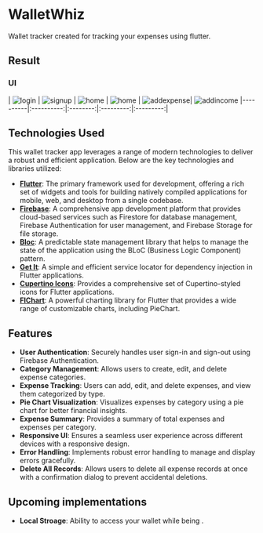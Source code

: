 # WalletWhiz

Wallet tracker created for tracking your expenses using flutter.

## Result

### UI
| ![login](assets/images/Screenshot_20240805_131408.png) | ![signup](assets/images/Screenshot_20240805_131408.png) | ![home](assets/images/Screenshot_20240804_225428.png) | ![home](assets/images/Screenshot_20240804_225455.png) | ![addexpense](assets/images/Screenshot_20240804_225512.png)| 
![addincome](assets/images/Screenshot_20240804_225530.png)
|----------|:----------:|:--------:|:---------:|:---------:|


## Technologies Used

This wallet tracker app leverages a range of modern technologies to deliver a robust and efficient application. Below are the key technologies and libraries utilized:

- **[Flutter](https://flutter.dev/)**: The primary framework used for development, offering a rich set of widgets and tools for building natively compiled applications for mobile, web, and desktop from a single codebase.
- **[Firebase](https://firebase.google.com/)**: A comprehensive app development platform that provides cloud-based services such as Firestore for database management, Firebase Authentication for user management, and Firebase Storage for file storage.
- **[Bloc](https://bloclibrary.dev/)**: A predictable state management library that helps to manage the state of the application using the BLoC (Business Logic Component) pattern.
- **[Get It](https://pub.dev/packages/get_it)**: A simple and efficient service locator for dependency injection in Flutter applications.
- **[Cupertino Icons](https://pub.dev/packages/cupertino_icons)**: Provides a comprehensive set of Cupertino-styled icons for Flutter applications.
- **[FlChart](https://pub.dev/packages/fl_chart)**: A powerful charting library for Flutter that provides a wide range of customizable charts, including PieChart.

## Features

- **User Authentication**: Securely handles user sign-in and sign-out using Firebase Authentication.
- **Category Management**: Allows users to create, edit, and delete expense categories.
- **Expense Tracking**: Users can add, edit, and delete expenses, and view them categorized by type.
- **Pie Chart Visualization**: Visualizes expenses by category using a pie chart for better financial insights.
- **Expense Summary**: Provides a summary of total expenses and expenses per category.
- **Responsive UI**: Ensures a seamless user experience across different devices with a responsive design.
- **Error Handling**: Implements robust error handling to manage and display errors gracefully.
- **Delete All Records**: Allows users to delete all expense records at once with a confirmation dialog to prevent accidental deletions.

## Upcoming implementations

- **Local Stroage**: Ability to access your wallet while being .



